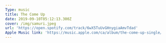 ```yaml
---
Type: music
title: The Come Up
date: 2019-09-10T05:12:13.300Z
cover: /img/samuri.jpeg
url: 'https://open.spotify.com/track/6wX5TuUvGHnygiaAmvTdad'
Apple Music link: 'https://music.apple.com/ca/album/the-come-up-single/1456123123'
---
```


